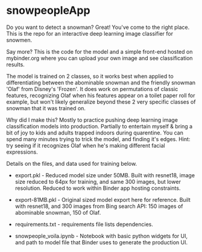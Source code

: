 # snowpeopleApp
  
  Do you want to detect a snowman? Great! You've come to the right place. This is the repo for an interactive deep learning image classifier for snowmen.  
  
  Say more? This is the code for the model and a simple front-end hosted on mybinder.org where you can upload your own image and see classification results. 
  
  The model is trained on 2 classes, so it works best when applied to differentiating between the abominable snowman and the friendly snowman 'Olaf' from Disney's 'Frozen'. It does work on permutations of classic features, recognizing Olaf when his features appear on a toilet paper roll for example, but won't likely generalize beyond these 2 very specific classes of snowman that it was trained on. 
  
  Why did I make this? Mostly to practice pushing deep learning image classification models into production. Partially to entertain myself & bring a bit of joy to kids and adults trapped indoors during quarentine. You can spend many minutes trying to trick the model, and finding it's edges. Hint: try seeing if it recognizes Olaf when he's making different facial expressions.   
  
  Details on the files, and data used for training below. 
 * export.pkl - Reduced model size under 50MB. 
   Built with resnet18, image size reduced to 64px for training, and same 300 images, but lower resolution. Reduced to work within Binder app hosting constraints.
  
 * export-81MB.pkl - Original sized model export here for reference. 
  Built with resnet18, and 300 images from Bing search API: 150 images of abominable snowman, 150 of Olaf. 
  
 * requirements.txt - requirements file lists dependencies. 
  
 * snowpeople_voila.ipynb - Notebook with basic python widgets for UI, and path to model file that Binder uses to generate the production UI. 
  
  
  
  
  